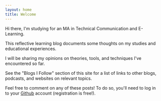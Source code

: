 ```yaml
---
layout: home
title: Welcome
---
```


Hi there, I'm studying for an MA in Technical Communication and E-Learning.

This reflective learning blog documents some thoughts on my studies and educational experiences.

I will be sharing my opinions on theories, tools, and techniques I've encountered so far.

See the "Blogs I Follow" section of this site for a list of links to other blogs, podcasts, and websites on relevant topics.

Feel free to comment on any of these posts! To do so, you'll need to log in to your [Github](https://github.com/) account (registration is free!).
